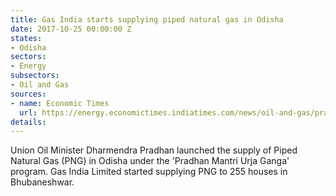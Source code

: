 ```yaml
---
title: Gas India starts supplying piped natural gas in Odisha
date: 2017-10-25 00:00:00 Z
states:
- Odisha
sectors:
- Energy
subsectors:
- Oil and Gas
sources:
- name: Economic Times
  url: https://energy.economictimes.indiatimes.com/news/oil-and-gas/pradhan-launches-first-piped-natural-gas-png-project-in-odisha/61159311
details: 
---
```


Union Oil Minister Dharmendra Pradhan launched the supply of Piped Natural Gas (PNG) in Odisha under the 'Pradhan Mantri Urja Ganga' program. Gas India Limited started supplying PNG to 255 houses in Bhubaneshwar. 
